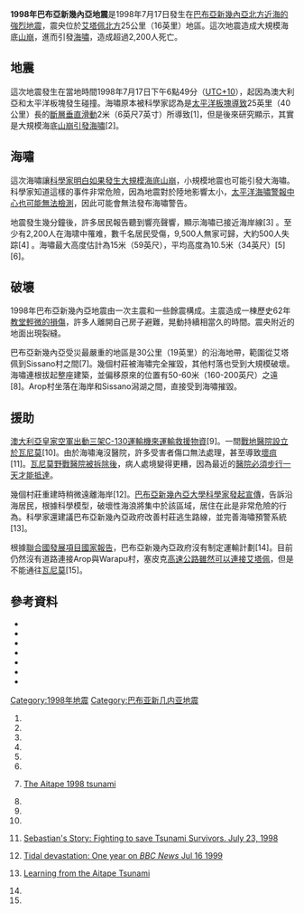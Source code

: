 **1998年巴布亞新幾內亞地震**是1998年7月17日發生在[巴布亞新幾內亞北方近海的強烈](https://zh.wikipedia.org/wiki/巴布亞新幾內亞 "wikilink")[地震](../Page/地震.md "wikilink")，震央位於[艾塔佩北方](https://zh.wikipedia.org/wiki/艾塔佩 "wikilink")25公里（16英里）地區。這次地震造成大規模海底[山崩](../Page/山崩.md "wikilink")，進而引發[海嘯](https://zh.wikipedia.org/wiki/海嘯 "wikilink")，造成超過2,200人死亡。

## 地震

這次地震發生在當地時間1998年7月17日下午6點49分（[UTC+10](https://zh.wikipedia.org/wiki/UTC+10 "wikilink")），起因為澳大利亞和太平洋板塊發生碰撞。海嘯原本被科學家認為是[太平洋板塊導致](../Page/太平洋板塊.md "wikilink")25英里（40公里）長的[斷層垂直滑動](../Page/斷層.md "wikilink")2米（6英尺7英寸）所導致\[1\]，但是後來研究顯示，其實是大規模海底[山崩引發](../Page/山崩.md "wikilink")[海嘯](https://zh.wikipedia.org/wiki/海嘯 "wikilink")\[2\]。

## 海嘯

這次海嘯讓[科學家明白如果發生大規模海底](https://zh.wikipedia.org/wiki/科學家 "wikilink")[山崩](../Page/山崩.md "wikilink")，小規模地震也可能引發大海嘯。科學家知道這樣的事件非常危險，因為地震對於陸地影響太小，[太平洋海嘯警報中心也可能無法檢測](../Page/太平洋海嘯警報中心.md "wikilink")，因此可能會無法發布海嘯警告。

地震發生幾分鐘後，許多居民報告聽到響亮聲響，顯示海嘯已接近海岸線\[3\]
。至少有2,200人在海啸中罹难，數千名居民受傷，9,500人無家可歸，大約500人失踪\[4\]
。海嘯最大高度估計為15米（59英尺），平均高度為10.5米（34英尺）\[5\]\[6\]。

## 破壞

1998年巴布亞新幾內亞地震由一次主震和一些餘震構成。主震造成一棟歷史62年[教堂輕微的損傷](../Page/教堂.md "wikilink")，許多人離開自己房子避難，晃動持續相當久的時間。震央附近的地面出現裂縫。

巴布亞新幾內亞受災最嚴重的地區是30公里（19英里）的沿海地帶，範圍從艾塔佩到Sissano村之間\[7\]。幾個村莊被海嘯完全摧毀，其他村落也受到大規模破壞。海嘯連根拔起整座建築，並偏移原來的位置有50-60米（160-200英尺）之遠\[8\]。Arop村坐落在海岸和Sissano潟湖之間，直接受到海嘯摧毀。

## 援助

[澳大利亞皇家空軍出動三架](https://zh.wikipedia.org/wiki/澳大利亞皇家空軍 "wikilink")[C-130運輸機來運輸救援物資](../Page/C-130運輸機.md "wikilink")\[9\]。一間[戰地醫院設立於](https://zh.wikipedia.org/wiki/戰地醫院 "wikilink")[瓦尼莫](https://zh.wikipedia.org/wiki/瓦尼莫 "wikilink")\[10\]。由於海嘯淹沒醫院，許多受害者傷口無法處理，甚至導致[壞疽](https://zh.wikipedia.org/wiki/壞疽 "wikilink")\[11\]。[瓦尼莫](https://zh.wikipedia.org/wiki/瓦尼莫 "wikilink")[野戰醫院被拆除後](https://zh.wikipedia.org/wiki/野戰醫院 "wikilink")，病人處境變得更糟，因為最近的[醫院必須步行一天才能抵達](../Page/醫院.md "wikilink")。

幾個村莊重建時稍微遠離海岸\[12\]。[巴布亞新幾內亞大學科學家發起宣傳](https://zh.wikipedia.org/wiki/巴布亞新幾內亞大學 "wikilink")，告訴沿海居民，根據科學模型，破壞性海浪將集中於該區域，居住在此是非常危險的行為。科學家還建議巴布亞新幾內亞政府改善村莊逃生路線，並完善海嘯預警系統\[13\]。

根據[聯合國發展項目國家報告](https://zh.wikipedia.org/wiki/聯合國 "wikilink")，巴布亞新幾內亞政府沒有制定運輸計劃\[14\]。目前仍然沒有道路連接Arop與Warapu村，塞皮克[高速公路雖然可以連接艾塔佩](../Page/高速公路.md "wikilink")，但是不能通往[瓦尼莫](https://zh.wikipedia.org/wiki/瓦尼莫 "wikilink")\[15\]。

## 參考資料

  -
  -
  -
  -
  -
  -
  -
[Category:1998年地震](https://zh.wikipedia.org/wiki/Category:1998年地震 "wikilink")
[Category:巴布亚新几内亚地震](https://zh.wikipedia.org/wiki/Category:巴布亚新几内亚地震 "wikilink")

1.

2.

3.
4.
5.
6.

7.  [The Aitape 1998
    tsunami](http://nctr.pmel.noaa.gov/PNG/Upng/Davies020411/)

8.
9.

10.
11. [Sebastian's Story: Fighting to save Tsunami Survivors.
    July 23, 1998](http://www.cnn.com/WORLD/asiapcf/9807/23/png.sebastian/)

12. [Tidal devastation: One year on *BBC News* Jul 16
    1999](http://news.bbc.co.uk/2/hi/asia-pacific/396170.stm)

13. [Learning from the Aitape
    Tsunami](http://nctr.pmel.noaa.gov/PNG/Upng/Learned/)

14.

15.